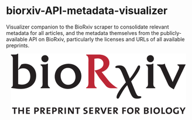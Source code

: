 # biorxiv-API-metadata-visualizer
Visualizer companion to the BioRxiv scraper to consolidate relevant metadata for all articles, and the metadata themselves from the publicly-available API on BioRxiv, particularly the licenses and URLs of all available preprints.

<p align="center">
    <img src="assets/BioRxiv_logo.png">
</p>